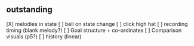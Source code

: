 ## outstanding

[X] melodies in state 
[ ] bell on state change
[ ] click high hat
[ ] recording timing (blank melody?)
[ ] Goal structure + co-ordinates 
[ ] Comparison visuals (p5?)
[ ] history (linear)